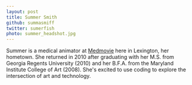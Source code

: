 ```yaml
---
layout: post
title: Summer Smith
github: summasmiff
twitter: sumerfish
photo: summer_headshot.jpg
---
```


Summer is a medical animator at [Medmovie](www.medmovie.com) here in Lexington, her hometown.  She returned in 2010 after graduating with her M.S. from Georgia Regents University (2010) and her B.F.A. from the Maryland Institute College of Art (2008). She's excited to use coding to explore the intersection of art and technology.
